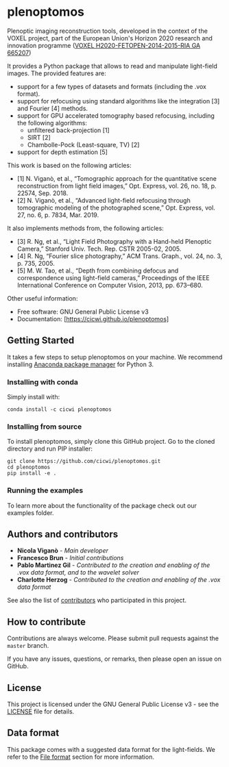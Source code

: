 # plenoptomos

Plenoptic imaging reconstruction tools, developed in the context of the VOXEL
project, part of the European Union's Horizon 2020 research and innovation
programme ([VOXEL H2020-FETOPEN-2014-2015-RIA  GA 665207](https://ec.europa.eu/programmes/horizon2020/en/news/3d-x-ray-imaging-very-low-dose))

It provides a Python package that allows to read and manipulate light-field images.
The provided features are:
* support for a few types of datasets and formats (including the .vox format).
* support for refocusing using standard algorithms like the integration [3] and Fourier [4] methods.
* support for GPU accelerated tomography based refocusing, including the following algorithms:
  * unfiltered back-projection [1]
  * SIRT [2]
  * Chambolle-Pock (Least-square, TV) [2]
* support for depth estimation [5]

This work is based on the following articles:
- [1] N. Viganò, et al., “Tomographic approach for the quantitative scene reconstruction from light field images,” Opt. Express, vol. 26, no. 18, p. 22574, Sep. 2018.
- [2] N. Viganò, et al., “Advanced light-field refocusing through tomographic modeling of the photographed scene,” Opt. Express, vol. 27, no. 6, p. 7834, Mar. 2019.

It also implements methods from, the following articles:
- [3] R. Ng, et al., “Light Field Photography with a Hand-held Plenoptic Camera,” Stanford Univ. Tech. Rep. CSTR 2005-02, 2005.
- [4] R. Ng, “Fourier slice photography,” ACM Trans. Graph., vol. 24, no. 3, p. 735, 2005.
- [5] M. W. Tao, et al., “Depth from combining defocus and correspondence using light-field cameras,” Proceedings of the IEEE International Conference on Computer Vision, 2013, pp. 673–680.

Other useful information:
* Free software: GNU General Public License v3
* Documentation: [https://cicwi.github.io/plenoptomos]

<!--
## Readiness

The author of this package is in the process of setting up this
package for optimal usability. The following has already been completed:

- [x] Documentation
    - A package description has been written in the README
    - Documentation has been generated using `make docs`, committed,
        and pushed to GitHub.
	- GitHub pages have been setup in the project settings
	  with the "source" set to "master branch /docs folder".
- [x] An initial release
	- In `CHANGELOG.md`, a release date has been added to v0.1.0 (change the YYYY-MM-DD).
	- The release has been marked a release on GitHub.
	- For more info, see the [Software Release Guide](https://cicwi.github.io/software-guides/software-release-guide).
- [x] A conda package
    - Required packages have been added to `setup.py`, for instance,
      ```
      requirements = [
          # Add your project's requirements here, e.g.,
          # 'astra-toolbox',
          # 'sacred>=0.7.2',
          # 'tables==3.4.4',
      ]
      ```
      has been replaced by
      ```
      requirements = [
          'numpy',
          'scipy',
          'matplotlib',
          'astra-toolbox',
          'h5py',
          'configparser',
          'pillow',
          'imageio',
      ]
      ```
    - All "conda channels" that are required for building and
      installing the package have been added to the
      `Makefile`. Specifically, replace
      ```
      conda_package:
        conda install conda-build -y
        conda build conda/
      ```
      by
      ```
      conda_package:
        conda install conda-build -y
        conda build conda/ -c some-channel -c some-other-channel
      ```
    - Conda packages have been built successfully with `make conda_package`.
    - These conda packages have been uploaded to
      [Anaconda](https://anaconda.org). [This](http://docs.anaconda.com/anaconda-cloud/user-guide/getting-started/#cloud-getting-started-build-upload)
      is a good getting started guide.
    - The installation instructions (below) have been updated. Do not
      forget to add the required channels, e.g., `-c some-channel -c
      some-other-channel`, and your own channel, e.g., `-c cicwi`.
-->

## Getting Started

It takes a few steps to setup plenoptomos on your
machine. We recommend installing
[Anaconda package manager](https://www.anaconda.com/download/) for
Python 3.

### Installing with conda

Simply install with:
```
conda install -c cicwi plenoptomos
```

### Installing from source

To install plenoptomos, simply clone this GitHub
project. Go to the cloned directory and run PIP installer:
```
git clone https://github.com/cicwi/plenoptomos.git
cd plenoptomos
pip install -e .
```

### Running the examples

To learn more about the functionality of the package check out our
examples folder.

## Authors and contributors

* **Nicola Viganò** - *Main developer*
* **Francesco Brun** - *Initial contributions*
* **Pablo Martinez Gil** - *Contributed to the creation and enabling of the .vox data format, and to the wavelet solver*
* **Charlotte Herzog** - *Contributed to the creation and enabling of the .vox data format*

See also the list of [contributors](https://github.com/cicwi/plenoptomos/contributors) who participated in this project.

## How to contribute

Contributions are always welcome. Please submit pull requests against the `master` branch.

If you have any issues, questions, or remarks, then please open an issue on GitHub.

## License

This project is licensed under the GNU General Public License v3 - see the [LICENSE](LICENSE.md) file for details.

## Data format

This package comes with a suggested data format for the light-fields.
We refer to the [File format](fileformat.md) section for more information.